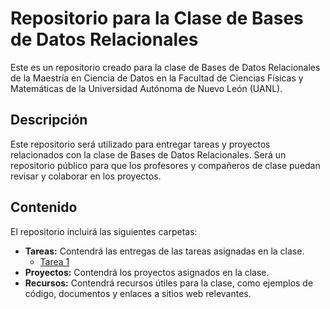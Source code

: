 # Repositorio para la Clase de Bases de Datos Relacionales

Este es un repositorio creado para la clase de Bases de Datos Relacionales de la Maestría en Ciencia de Datos en la Facultad de Ciencias Físicas y Matemáticas de la Universidad Autónoma de Nuevo León (UANL).

## Descripción
Este repositorio será utilizado para entregar tareas y proyectos relacionados con la clase de Bases de Datos Relacionales. Será un repositorio público para que los profesores y compañeros de clase puedan revisar y colaborar en los proyectos.

## Contenido
El repositorio incluirá las siguientes carpetas:

- **Tareas:** Contendrá las entregas de las tareas asignadas en la clase.
  - [Tarea 1](https://github.com/fer98morales/BDR/blob/f90f0480a0cb9574665d56bb95e4203bf739c51b/Tareas/Tarea1.md)
- **Proyectos:** Contendrá los proyectos asignados en la clase.
- **Recursos:** Contendrá recursos útiles para la clase, como ejemplos de código, documentos y enlaces a sitios web relevantes.